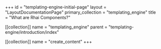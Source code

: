 +++
id = "templating-engine-initial-page"
layout = "LayoutDocumentationPage"
primary_collection = "templating_engine"
title = "What are Rhai Components?"

[[collection]]
name = "templating_engine"
parent = "templating-engine/introduction/index"

[[collection]]
name = "create_content"
+++
